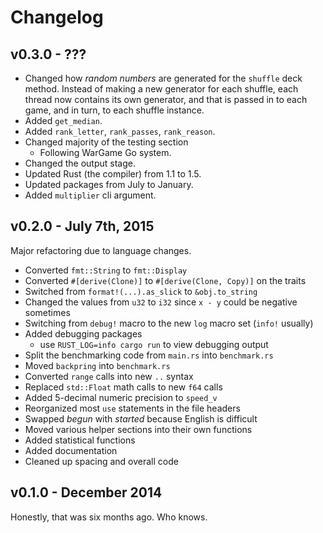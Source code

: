 Changelog
=========

v0.3.0 - ???
-------

- Changed how *random numbers* are generated for the `shuffle` deck method. Instead of making a new generator for each shuffle, each thread now contains its own generator, and that is passed in to each game, and in turn, to each shuffle instance.
- Added `get_median`.
- Added `rank_letter`, `rank_passes`, `rank_reason`.
- Changed majority of the testing section
  - Following WarGame Go system.
- Changed the output stage.
- Updated Rust (the compiler) from 1.1 to 1.5.
- Updated packages from July to January.
- Added `multiplier` cli argument.

v0.2.0 - July 7th, 2015
-------

Major refactoring due to language changes.

- Converted `fmt::String` to `fmt::Display`
- Converted `#[derive(Clone)]` to `#[derive(Clone, Copy)]` on the traits
- Switched from `format!(...).as_slick` to `&obj.to_string`
- Changed the values from `u32` to `i32` since `x - y` could be negative sometimes
- Switching from `debug!` macro to the new `log` macro set (`info!` usually)
- Added debugging packages
    - use `RUST_LOG=info cargo run` to view debugging output
- Split the benchmarking code from `main.rs` into `benchmark.rs`
- Moved `backpring` into `benchmark.rs`
- Converted `range` calls into new `..` syntax
- Replaced `std::Float` math calls to new `f64` calls
- Added 5-decimal numeric precision to `speed_v`
- Reorganized most `use` statements in the file headers
- Swapped *begun* with *started* because English is difficult
- Moved various helper sections into their own functions
- Added statistical functions
- Added documentation
- Cleaned up spacing and overall code


v0.1.0 - December 2014
-------

Honestly, that was six months ago. Who knows.
